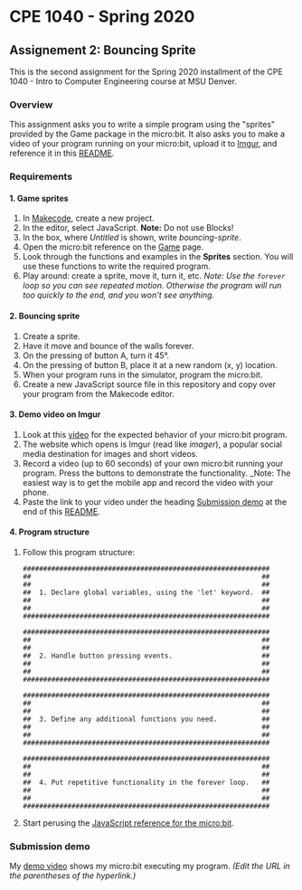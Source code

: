 # CPE 1040 - Spring 2020
## Assignement 2: Bouncing Sprite

This is the second assignment for the Spring 2020 installment of the CPE 1040 - Intro to Computer Engineering course at MSU Denver.

### Overview
This assignment asks you to write a simple program using the "sprites" provided by the Game package in the micro:bit. It also asks you to make a video of your program running on your micro:bit, upload it to [Imgur](https://imgur.com/), and reference it in this [README](README.md).

### Requirements
#### 1. Game sprites
1. In [Makecode](https://makecode.microbit.org/), create a new project.
2. In the editor, select JavaScript. **Note:** Do not use Blocks!
3. In the box, where _Untitled_ is shown, write _bouncing-sprite_.
4. Open the micro:bit reference on the [Game](https://makecode.microbit.org/reference/game) page.
5. Look through the functions and examples in the **Sprites** section. You will use these functions to write the required program.
6. Play around: create a sprite, move it, turn it, etc. _Note: Use the `forever` loop so you can see repeated motion. Otherwise the program will run too quickly to the end, and you won't see anything._

#### 2. Bouncing sprite
1. Create a sprite.
2. Have it move and bounce of the walls forever.
3. On the pressing of button A, turn it 45°.
4. On the pressing of button B, place it at a new random (x, y) location.
5. When your program runs in the simulator, program the micro:bit.
6. Create a new JavaScript source file in this repository and copy over your program from the Makecode editor.

#### 3. Demo video on Imgur
1. Look at this [video](https://imgur.com/a/WYlc90q) for the expected behavior of your micro:bit program.
2. The website which opens is Imgur (read like _imager_), a popular social media destination for images and short videos.
3. Record a video (up to 60 seconds) of your own micro:bit running your program. Press the buttons to demonstrate the functionality. _Note: The easiest way is to get the mobile app and record the video with your phone. 
4. Paste the link to your video under the heading [Submission demo](#submission-demo) at the end of this [README](README.md).

#### 4. Program structure
1. Follow this program structure:
   ```
   #############################################################
   ##                                                         ##
   ##                                                         ##
   ##  1. Declare global variables, using the 'let' keyword.  ##
   ##                                                         ##
   ##                                                         ##
   #############################################################
   
   #############################################################
   ##                                                         ##
   ##                                                         ##
   ##  2. Handle button pressing events.                      ##
   ##                                                         ##
   ##                                                         ##
   #############################################################
   
   #############################################################
   ##                                                         ##
   ##                                                         ##
   ##  3. Define any additional functions you need.           ##
   ##                                                         ##
   ##                                                         ##
   #############################################################

   #############################################################
   ##                                                         ##
   ##                                                         ##
   ##  4. Put repetitive functionality in the forever loop.   ##
   ##                                                         ##
   ##                                                         ##
   #############################################################
   ```
2. Start perusing the [JavaScript reference for the micro:bit](https://makecode.microbit.org/javascript).

### Submission demo

My [demo video](https://imgur.com/gallery/hldVeij) shows my micro:bit executing my program. _(Edit the URL in the parentheses of the hyperlink.)_
